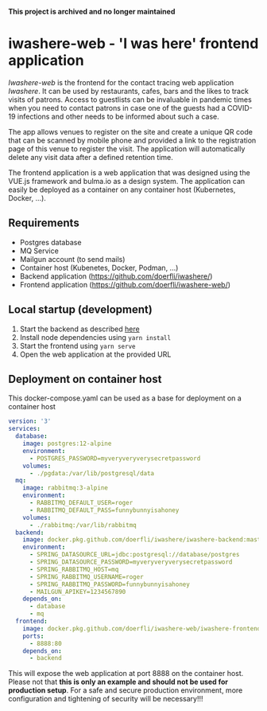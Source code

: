 **This project is archived and no longer maintained**

# iwashere-web - 'I was here' frontend application

_Iwashere-web_ is the frontend for the contact tracing web application _Iwashere_. It can be used by restaurants, cafes, 
bars and the likes to track visits of patrons. Access to guestlists can be invaluable in pandemic times when you need 
to contact patrons in case one of the guests had a COVID-19 infections and other needs to be informed about such a case. 

The app allows venues to register on the site and create a unique QR code that can be scanned by mobile phone and 
provided a link to the registration page of this venue to register the visit. The application will automatically delete 
any visit data after a defined retention time. 

The frontend application is a web application that was designed using the VUE.js framework and bulma.io as a design 
system. The application can easily be deployed as a container on any container host (Kubernetes, Docker, ...).

## Requirements

* Postgres database
* MQ Service
* Mailgun account (to send mails)
* Container host (Kubenetes, Docker, Podman, ...)
* Backend application (https://github.com/doerfli/iwashere/)
* Frontend application (https://github.com/doerfli/iwashere-web/)

## Local startup (development)

1. Start the backend as described [here](https://github.com/doerfli/iwashere/)
1. Install node dependencies using `yarn install` 
1. Start the frontend using `yarn serve`
1. Open the web application at the provided URL

## Deployment on container host

This docker-compose.yaml can be used as a base for deployment on a container host

```yaml
version: '3'
services:
  database:
    image: postgres:12-alpine
    environment:
      - POSTGRES_PASSWORD=myveryveryverysecretpassword
    volumes:
      - ./pgdata:/var/lib/postgresql/data
  mq:
    image: rabbitmq:3-alpine
    environment:
      - RABBITMQ_DEFAULT_USER=roger
      - RABBITMQ_DEFAULT_PASS=funnybunnyisahoney
    volumes:
      - ./rabbitmq:/var/lib/rabbitmq
  backend:
    image: docker.pkg.github.com/doerfli/iwashere/iwashere-backend:master
    environment:
      - SPRING_DATASOURCE_URL=jdbc:postgresql://database/postgres
      - SPRING_DATASOURCE_PASSWORD=myveryveryverysecretpassword
      - SPRING_RABBITMQ_HOST=mq
      - SPRING_RABBITMQ_USERNAME=roger
      - SPRING_RABBITMQ_PASSWORD=funnybunnyisahoney
      - MAILGUN_APIKEY=1234567890
    depends_on:
      - database
      - mq
  frontend:
    image: docker.pkg.github.com/doerfli/iwashere-web/iwashere-frontend:master
    ports:
      - 8888:80
    depends_on:
      - backend
```

This will expose the web application at port 8888 on the container host. 
Please not that **this is only an example and should not be used for production setup**. For a safe
and secure production environment, more configuration and tightening of security will be necessary!!! 
